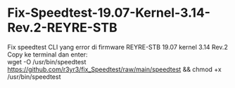 # Fix-Speedtest-19.07-Kernel-3.14-Rev.2-REYRE-STB
Fix speedtest CLI yang error di firmware REYRE-STB 19.07 kernel 3.14 Rev.2<br>
Copy ke terminal dan enter:<br>
wget -O /usr/bin/speedtest https://github.com/r3yr3/fix_Speedtest/raw/main/speedtest && chmod +x /usr/bin/speedtest
